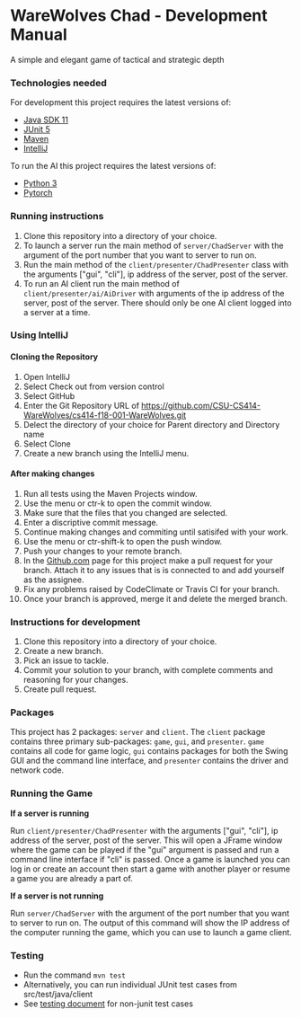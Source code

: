 # WareWolves Chad - Development Manual

A simple and elegant game of tactical and strategic depth



### Technologies needed

For development this project requires the latest versions of:

- [Java SDK 11](https://www.oracle.com/technetwork/java/javase/downloads/jdk11-downloads-5066655.html)
- [JUnit 5](https://junit.org/junit5/docs/current/user-guide/#installation)
- [Maven](https://maven.apache.org/install.html)
- [IntelliJ](https://www.jetbrains.com/idea/)

To run the AI this project requires the latest versions of:

- [Python 3](https://www.python.org/downloads/)
- [Pytorch](https://pytorch.org/)


### Running instructions

1. Clone this repository into a directory of your choice.
2. To launch a server run the main method of `server/ChadServer` with the argument of the port number that you want to server to run on. 
3. Run the main method of the `client/presenter/ChadPresenter` class with the arguments ["gui", "cli"], ip address of the server, post of the server.
4. To run an AI client run the main method of `client/presenter/ai/AiDriver` with arguments of the ip address of the server, post of the server. There should only be one AI client logged into a server at a time.


### Using IntelliJ
#### Cloning the Repository
1. Open IntelliJ
2. Select Check out from version control
3. Select GitHub
4. Enter the Git Repository URL of https://github.com/CSU-CS414-WareWolves/cs414-f18-001-WareWolves.git
5. Delect the directory of your choice for Parent directory and Directory name
6. Select Clone
7. Create a new branch using the IntelliJ menu.


#### After making changes
1. Run all tests using the Maven Projects window.
2. Use the menu or ctr-k to open the commit window. 
3. Make sure that the files that you changed are selected.
4. Enter a discriptive commit message.
5. Continue making changes and commiting until satisifed with your work.
6. Use the menu or ctr-shift-k to open the push window.
7. Push your changes to your remote branch.
8. In the [Github.com](https://github.com/CSU-CS414-WareWolves/cs414-f18-001-WareWolves) page for this project make a pull request for your branch. Attach it to any issues that is is connected to and add yourself as the assignee. 
9. Fix any problems raised by CodeClimate or Travis CI for your branch.
10. Once your branch is approved, merge it and delete the merged branch.


### Instructions for development

1. Clone this repository into a directory of your choice.
2. Create a new branch.
3. Pick an issue to tackle.
4. Commit your solution to your branch, with complete comments and reasoning for your changes.
5. Create pull request.



### Packages

This project has 2 packages: `server` and `client`. The `client` package contains three primary sub-packages: `game`, `gui`, and `presenter`. `game` contains all code for game logic, `gui` contains packages for both the Swing GUI and the command line interface, and `presenter` contains the driver and network code.



### Running the Game

__If a server is running__

Run `client/presenter/ChadPresenter` with the arguments ["gui", "cli"], ip address of the server, post of the server. This will open a JFrame window where the game can be played if the "gui" argument is passed and run a command line interface if "cli" is passed. Once a game is launched you can log in or create an account then start a game with another player or resume a game you are already a part of.

__If a server is not running__

Run `server/ChadServer` with the argument of the port number that you want to server to run on. The output of this command will show the IP address of the computer running the game, which you can use to launch a game client. 


### Testing

- Run the command `mvn test`
- Alternatively, you can run individual JUnit test cases from src/test/java/client
- See [testing document](./P3/WareWolvesTestingDocument11-04-18.pdf) for non-junit test cases 


